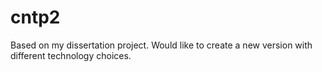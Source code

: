# cntp2
Based on my dissertation project. Would like to create a new version with different technology choices.
